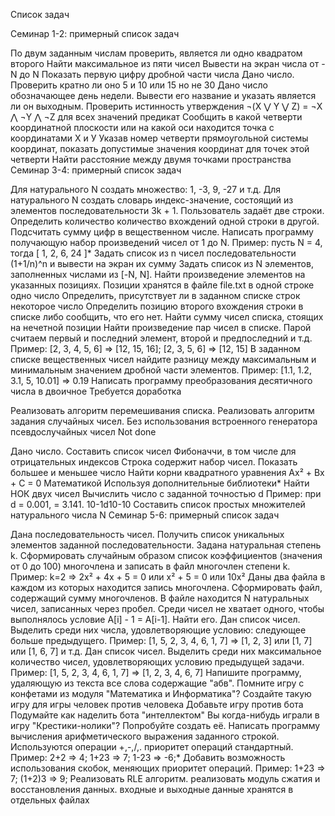 Список задач

Семинар 1-2: примерный список задач

По двум заданным числам проверить, является ли одно квадратом второго
Найти максимальное из пяти чисел
Вывести на экран числа от -N до N
Показать первую цифру дробной части числа
Дано число. Проверить кратно ли оно 5 и 10 или 15 но не 30
Дано число обозначающее день недели. Вывести его название и указать является ли он выходным.
Проверить истинность утверждения ¬(X ⋁ Y ⋁ Z) = ¬X ⋀ ¬Y ⋀ ¬Z для всех значений предикат
Сообщить в какой четверти координатной плоскости или на какой оси находится точка с координатами Х и У
Указав номер четверти прямоугольной системы координат, показать допустимые значения координат для точек этой четверти
Найти расстояние между двумя точками пространства
Семинар 3-4: примерный список задач

Для натурального N создать множество: 1, -3, 9, -27 и т.д.
Для натурального N создать словарь индекс-значение, состоящий из элементов последовательности 3k + 1.
Пользователь задаёт две строки. Определить количество количество вхождений одной строки в другой.
Подсчитать сумму цифр в вещественном числе.
Написать программу получающую набор произведений чисел от 1 до N. Пример: пусть N = 4, тогда [ 1, 2, 6, 24 ]*
Задать список из n чисел последовательности (1+1/n)^n и вывести на экран их сумму
Задать список из N элементов, заполненных числами из [-N, N]. Найти произведение элементов на указанных позициях. Позиции хранятся в файле file.txt в одной строке одно число
Определить, присутствует ли в заданном списке строк некоторое число
Определить позицию второго вхождения строки в списке либо сообщить, что его нет.
Найти сумму чисел списка, стоящих на нечетной позиции
Найти произведение пар чисел в списке. Парой считаем первый и последний элемент, второй и предпоследний и т.д. Пример: [2, 3, 4, 5, 6] => [12, 15, 16]; [2, 3, 5, 6] => [12, 15]
В заданном списке вещественных чисел найдите разницу между максимальным и минимальным значением дробной части элементов. Пример: [1.1, 1.2, 3.1, 5, 10.01] => 0.19
Написать программу преобразования десятичного числа в двоичное
Требуется доработка

Реализовать алгоритм перемешивания списка.
Реализовать алгоритм задания случайных чисел. Без использования встроенного генератора псевдослучайных чисел
Not done

Дано число. Составить список чисел Фибоначчи, в том числе для отрицательных индексов
Строка содержит набор чисел. Показать большее и меньшее число
Найти корни квадратного уравнения Ax² + Bx + C = 0
Математикой
Используя дополнительные библиотеки*
Найти НОК двух чисел
Вычислить число c заданной точностью d Пример: при d = 0.001, = 3.141. 10-1d10-10
Составить список простых множителей натурального числа N
Семинар 5-6: примерный список задач

Дана последовательность чисел. Получить список уникальных элементов заданной последовательности.
Задана натуральная степень k. Сформировать случайным образом список коэффициентов (значения от 0 до 100) многочлена и записать в файл многочлен степени k.
Пример: k=2 => 2x² + 4x + 5 = 0 или x² + 5 = 0 или 10x²
Даны два файла в каждом из которых находится запись многочлена. Сформировать файл, содержащий сумму многочленов.
В файле находится N натуральных чисел, записанных через пробел. Среди чисел не хватает одного, чтобы выполнялось условие A[i] - 1 = A[i-1]. Найти его.
Дан список чисел. Выделить среди них числа, удовлетворяющие условию: следующее больше предыдущего.
Пример: [1, 5, 2, 3, 4, 6, 1, 7] => [1, 2, 3] или [1, 7] или [1, 6, 7] и т.д.
Дан список чисел. Выделить среди них максимальное количество чисел, удовлетворяющих условию предыдущей задачи. Пример: [1, 5, 2, 3, 4, 6, 1, 7] => [1, 2, 3, 4, 6, 7]
Напишите программу, удаляющую из текста все слова содержащие "абв".
Помните игру с конфетами из модуля "Математика и Информатика"? Создайте такую игру для игры человек против человека
Добавьте игру против бота
Подумайте как наделить бота "интеллектом"
Вы когда-нибудь играли в игру "Крестики-нолики"? Попробуйте создать её.
Написать программу вычисления арифметического выражения заданного строкой. Используются операции +,-,/,. приоритет операций стандартный. Пример: 2+2 => 4; 1+23 => 7; 1-23 => -6;*
Добавить возможность использования скобок, меняющих приоритет операций. Пример: 1+23 => 7; (1+2)3 => 9;
Реализовать RLE алгоритм. реализовать модуль сжатия и восстановления данных.
входные и выходные данные хранятся в отдельных файлах